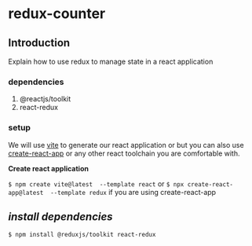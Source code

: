 # redux-counter

## Introduction

Explain how to use redux to manage state in a react application

### dependencies
1. @reactjs/toolkit
2. react-redux
 
### setup
We will use [vite](https://vitejs.dev/) to generate our react application or but you can also use  [create-react-app](https://create-react-app.dev/) or any other react toolchain you are comfortable with.

**Create react application**

<code>$ npm create vite@latest <appName> --template react</code>  or  <code>$ npx create-react-app@latest <appName> --template redux</code> if you are using create-react-app

## *install dependencies*
 <code>$ npm install @reduxjs/toolkit react-redux</code>
